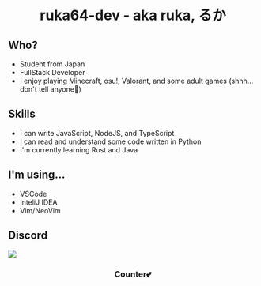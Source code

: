<h1 align="center">ruka64-dev - aka ruka, るか</h1>

## Who?
* Student from Japan
* FullStack Developer
* I enjoy playing Minecraft, osu!, Valorant, and some adult games (shhh... don't tell anyone🤫)

## Skills
* I can write JavaScript, NodeJS, and TypeScript
* I can read and understand some code written in Python
* I'm currently learning Rust and Java

## I'm using...
* VSCode
* InteliJ IDEA
* Vim/NeoVim

## Discord
<a href="https://discord.com/users/760731506448138251"><img src="https://lanyard.cnrad.dev/api/760731506448138251?idleMessage=(%E3%81%A3%EF%B9%8F-)%20.%EF%BD%A1%20I'm%20sleepy..." /></a>

<h3 align="center">Counter💕</h3>
<p align="center">
  <img src="https://count.getloli.com/@ruka64?name=ruka64&theme=gelbooru&padding=7&offset=0&align=center&scale=1&pixelated=0&darkmode=0" alt="">
</p>
